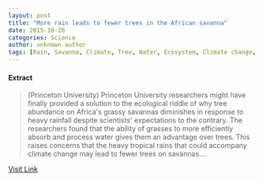 ```yaml
---
layout: post
title: "More rain leads to fewer trees in the African savanna"
date: 2015-10-20
categories: Science
author: unknown author
tags: [Rain, Savanna, Climate, Tree, Water, Ecosystem, Climate change, Poaceae, Research, Precipitation, Plant, Herbivore, Natural environment, Ecology, Earth sciences, Physical geography, Biogeochemistry, Systems ecology, Environmental science]
---
```





#### Extract
>(Princeton  University) Princeton University researchers might have finally provided a solution to the ecological riddle of why tree abundance on Africa's grassy savannas diminishes in response to heavy rainfall despite scientists' expectations to the contrary. The researchers found that the ability of grasses to more efficiently absorb and process water gives them an advantage over trees. This raises concerns that the heavy tropical rains that could accompany climate change may lead to fewer trees on savannas....



[Visit Link](http://www.eurekalert.org/pub_releases/2015-10/pu-mrl101915.php)


